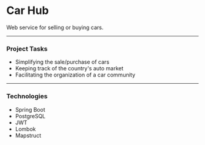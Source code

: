 # Car Hub
Web service for selling or buying cars.
___
### Project Tasks
- Simplifying the sale/purchase of cars
- Keeping track of the country's auto market
- Facilitating the organization of a car community
___
### Technologies
- Spring Boot
- PostgreSQL
- JWT
- Lombok
- Mapstruct 
